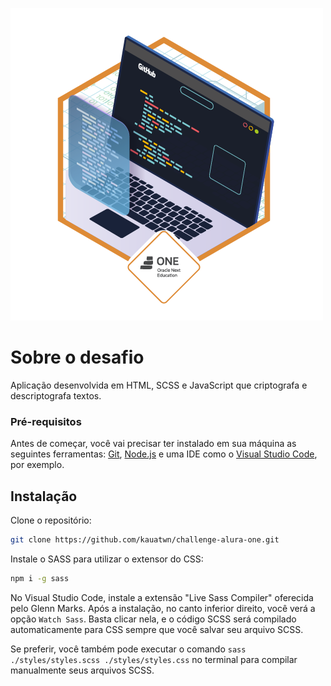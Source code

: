 ![Insígnia Oracle Next One](.github/one.png)

# Sobre o desafio

Aplicação desenvolvida em HTML, SCSS e JavaScript que criptografa e descriptografa textos.

### Pré-requisitos

Antes de começar, você vai precisar ter instalado em sua máquina as seguintes ferramentas:
[Git](https://git-scm.com), [Node.js](https://nodejs.org/en/) e uma IDE como o [Visual Studio Code](https://code.visualstudio.com/), por exemplo.

## Instalação

Clone o repositório:

```bash
git clone https://github.com/kauatwn/challenge-alura-one.git
```

Instale o SASS para utilizar o extensor do CSS:

```bash
npm i -g sass
```

No Visual Studio Code, instale a extensão "Live Sass Compiler" oferecida pelo Glenn Marks. Após a instalação, no canto inferior direito, você verá a opção `Watch Sass`. Basta clicar nela, e o código SCSS será compilado automaticamente para CSS sempre que você salvar seu arquivo SCSS.

Se preferir, você também pode executar o comando `sass ./styles/styles.scss ./styles/styles.css` no terminal para compilar manualmente seus arquivos SCSS.

